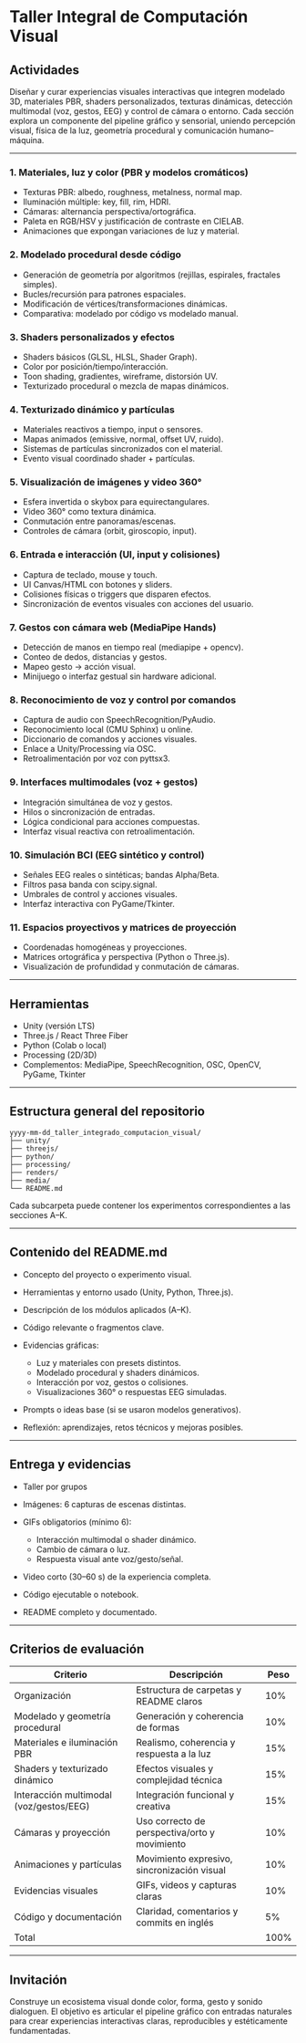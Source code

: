# Taller Integral de Computación Visual

## Actividades

Diseñar y curar experiencias visuales interactivas que integren modelado 3D, materiales PBR, shaders personalizados, texturas dinámicas, detección multimodal (voz, gestos, EEG) y control de cámara o entorno. Cada sección explora un componente del pipeline gráfico y sensorial, uniendo percepción visual, física de la luz, geometría procedural y comunicación humano–máquina.

---

### 1. Materiales, luz y color (PBR y modelos cromáticos)

* Texturas PBR: albedo, roughness, metalness, normal map.
* Iluminación múltiple: key, fill, rim, HDRI.
* Cámaras: alternancia perspectiva/ortográfica.
* Paleta en RGB/HSV y justificación de contraste en CIELAB.
* Animaciones que expongan variaciones de luz y material.

### 2. Modelado procedural desde código

* Generación de geometría por algoritmos (rejillas, espirales, fractales simples).
* Bucles/recursión para patrones espaciales.
* Modificación de vértices/transformaciones dinámicas.
* Comparativa: modelado por código vs modelado manual.

### 3. Shaders personalizados y efectos

* Shaders básicos (GLSL, HLSL, Shader Graph).
* Color por posición/tiempo/interacción.
* Toon shading, gradientes, wireframe, distorsión UV.
* Texturizado procedural o mezcla de mapas dinámicos.

### 4. Texturizado dinámico y partículas

* Materiales reactivos a tiempo, input o sensores.
* Mapas animados (emissive, normal, offset UV, ruido).
* Sistemas de partículas sincronizados con el material.
* Evento visual coordinado shader + partículas.

### 5. Visualización de imágenes y video 360°

* Esfera invertida o skybox para equirectangulares.
* Video 360° como textura dinámica.
* Conmutación entre panoramas/escenas.
* Controles de cámara (orbit, giroscopio, input).

### 6. Entrada e interacción (UI, input y colisiones)

* Captura de teclado, mouse y touch.
* UI Canvas/HTML con botones y sliders.
* Colisiones físicas o triggers que disparen efectos.
* Sincronización de eventos visuales con acciones del usuario.

### 7. Gestos con cámara web (MediaPipe Hands)

* Detección de manos en tiempo real (mediapipe + opencv).
* Conteo de dedos, distancias y gestos.
* Mapeo gesto → acción visual.
* Minijuego o interfaz gestual sin hardware adicional.

### 8. Reconocimiento de voz y control por comandos

* Captura de audio con SpeechRecognition/PyAudio.
* Reconocimiento local (CMU Sphinx) u online.
* Diccionario de comandos y acciones visuales.
* Enlace a Unity/Processing vía OSC.
* Retroalimentación por voz con pyttsx3.

### 9. Interfaces multimodales (voz + gestos)

* Integración simultánea de voz y gestos.
* Hilos o sincronización de entradas.
* Lógica condicional para acciones compuestas.
* Interfaz visual reactiva con retroalimentación.

### 10. Simulación BCI (EEG sintético y control)

* Señales EEG reales o sintéticas; bandas Alpha/Beta.
* Filtros pasa banda con scipy.signal.
* Umbrales de control y acciones visuales.
* Interfaz interactiva con PyGame/Tkinter.

### 11. Espacios proyectivos y matrices de proyección

* Coordenadas homogéneas y proyecciones.
* Matrices ortográfica y perspectiva (Python o Three.js).
* Visualización de profundidad y conmutación de cámaras.

---

## Herramientas

* Unity (versión LTS)
* Three.js / React Three Fiber
* Python (Colab o local)
* Processing (2D/3D)
* Complementos: MediaPipe, SpeechRecognition, OSC, OpenCV, PyGame, Tkinter

---


## Estructura general del repositorio

```
yyyy-mm-dd_taller_integrado_computacion_visual/
├── unity/
├── threejs/
├── python/
├── processing/
├── renders/
├── media/
└── README.md
```

Cada subcarpeta puede contener los experimentos correspondientes a las secciones A–K.

---

## Contenido del README.md

* Concepto del proyecto o experimento visual.
* Herramientas y entorno usado (Unity, Python, Three.js).
* Descripción de los módulos aplicados (A–K).
* Código relevante o fragmentos clave.
* Evidencias gráficas:

  * Luz y materiales con presets distintos.
  * Modelado procedural y shaders dinámicos.
  * Interacción por voz, gestos o colisiones.
  * Visualizaciones 360° o respuestas EEG simuladas.
* Prompts o ideas base (si se usaron modelos generativos).
* Reflexión: aprendizajes, retos técnicos y mejoras posibles.

---

## Entrega y evidencias

* Taller por grupos
* Imágenes: 6 capturas de escenas distintas.
* GIFs obligatorios (mínimo 6):

  * Interacción multimodal o shader dinámico.
  * Cambio de cámara o luz.
  * Respuesta visual ante voz/gesto/señal.
* Video corto (30–60 s) de la experiencia completa.
* Código ejecutable o notebook.
* README completo y documentado.

---

## Criterios de evaluación

| Criterio                                | Descripción                                   | Peso |
| --------------------------------------- | --------------------------------------------- | ---- |
| Organización                            | Estructura de carpetas y README claros        | 10%  |
| Modelado y geometría procedural         | Generación y coherencia de formas             | 10%  |
| Materiales e iluminación PBR            | Realismo, coherencia y respuesta a la luz     | 15%  |
| Shaders y texturizado dinámico          | Efectos visuales y complejidad técnica        | 15%  |
| Interacción multimodal (voz/gestos/EEG) | Integración funcional y creativa              | 15%  |
| Cámaras y proyección                    | Uso correcto de perspectiva/orto y movimiento | 10%  |
| Animaciones y partículas                | Movimiento expresivo, sincronización visual   | 10%  |
| Evidencias visuales                     | GIFs, videos y capturas claras                | 10%  |
| Código y documentación                  | Claridad, comentarios y commits en inglés     | 5%   |
| Total                                   |                                               | 100% |

---

## Invitación

Construye un ecosistema visual donde color, forma, gesto y sonido dialoguen. El objetivo es articular el pipeline gráfico con entradas naturales para crear experiencias interactivas claras, reproducibles y estéticamente fundamentadas.
